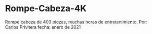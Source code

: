 # Rompe-Cabeza-4K
Rompe cabeza de 400 piezas, muchas horas de entretenimiento. 
Por: Carlos Privitera
fecha: enero de 2021

